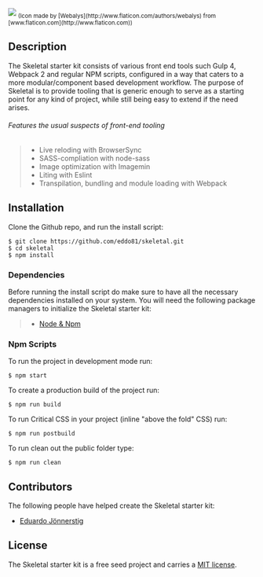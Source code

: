<img src="https://cdn.rawgit.com/eddo81/skeletal/master/src/images/skeletal-logo.svg" />
<sub>(Icon made by [Webalys](http://www.flaticon.com/authors/webalys) from [www.flaticon.com](http://www.flaticon.com))</sub>

## Description

The Skeletal starter kit consists of various front end tools such Gulp 4, Webpack 2 and regular NPM scripts, configured in a way that caters to a more modular/component based development workflow. The purpose of Skeletal is to provide tooling that is generic enough to serve as a starting point for any kind of project, while still being easy to extend if the need arises.

###### Features the usual suspects of front-end tooling

> * Live reloding with BrowserSync
> * SASS-compliation with node-sass
> * Image optimization with Imagemin
> * Liting with Eslint
> * Transpilation, bundling and module loading with Webpack

## Installation

Clone the Github repo, and run the install script:

```
$ git clone https://github.com/eddo81/skeletal.git
$ cd skeletal
$ npm install
```

### Dependencies

Before running the install script do make sure to have all the necessary dependencies installed on your system.
You will need the following package managers to initialize the Skeletal starter kit:

> * [Node & Npm](https://nodejs.org/)

### Npm Scripts

To run the project in development mode run:

```
$ npm start
```

To create a production build of the project run:

```
$ npm run build
```

To run Critical CSS in your project (inline "above the fold" CSS) run:

```
$ npm run postbuild
```

To run clean out the public folder type:

```
$ npm run clean
```

## Contributors

The following people have helped create the Skeletal starter kit:

* [Eduardo Jönnerstig](https://github.com/eddo81)

## License

The Skeletal starter kit is a free seed project and carries a [MIT license](https://github.com/eddo81/skeletal/blob/master/LICENSE?raw=true).